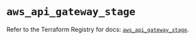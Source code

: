 # `aws_api_gateway_stage`

Refer to the Terraform Registry for docs: [`aws_api_gateway_stage`](https://registry.terraform.io/providers/hashicorp/aws/5.75.0/docs/resources/api_gateway_stage).
